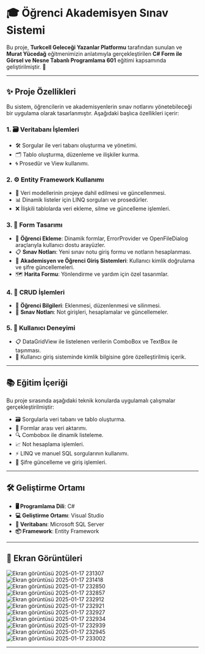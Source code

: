 # 🎓 Öğrenci Akademisyen Sınav Sistemi

Bu proje, **Turkcell Geleceği Yazanlar Platformu** tarafından sunulan ve **Murat Yücedağ** eğitmenimizin anlatımıyla gerçekleştirilen **C# Form ile Görsel ve Nesne Tabanlı Programlama 601** eğitimi kapsamında geliştirilmiştir. 🚀

---

## ✨ Proje Özellikleri
Bu sistem, öğrencilerin ve akademisyenlerin sınav notlarını yönetebileceği bir uygulama olarak tasarlanmıştır. Aşağıdaki başlıca özellikleri içerir:

### 1. 🗃️ Veritabanı İşlemleri
- 🛠️ Sorgular ile veri tabanı oluşturma ve yönetimi.
- 🗂️ Tablo oluşturma, düzenleme ve ilişkiler kurma.
- 🌀 Prosedür ve View kullanımı.

### 2. ⚙️ Entity Framework Kullanımı
- 📄 Veri modellerinin projeye dahil edilmesi ve güncellenmesi.
- 📊 Dinamik listeler için LINQ sorguları ve prosedürler.
- ❌ İlişkili tablolarda veri ekleme, silme ve güncelleme işlemleri.

### 3. 🎨 Form Tasarımı
- 📝 **Öğrenci Ekleme**: Dinamik formlar, ErrorProvider ve OpenFileDialog araçlarıyla kullanıcı dostu arayüzler.
- 📋 **Sınav Notları**: Yeni sınav notu giriş formu ve notların hesaplanması.
- 🔐 **Akademisyen ve Öğrenci Giriş Sistemleri**: Kullanıcı kimlik doğrulama ve şifre güncellemeleri.
- 🗺️ **Harita Formu**: Yönlendirme ve yardım için özel tasarımlar.

### 4. 🔄 CRUD İşlemleri
- 👤 **Öğrenci Bilgileri**: Eklenmesi, düzenlenmesi ve silinmesi.
- 🏫 **Sınav Notları**: Not girişleri, hesaplamalar ve güncellemeler.

### 5. 🌟 Kullanıcı Deneyimi
- 📋 DataGridView ile listelenen verilerin ComboBox ve TextBox ile taşınması.
- 🔑 Kullanıcı giriş sisteminde kimlik bilgisine göre özelleştirilmiş içerik.

---

## 📚 Eğitim İçeriği

Bu proje sırasında aşağıdaki teknik konularda uygulamalı çalışmalar gerçekleştirilmiştir:

- 🗃️ Sorgularla veri tabanı ve tablo oluşturma.  
- 🔄 Formlar arası veri aktarımı.  
- 🔍 Combobox ile dinamik listeleme.  
- 📈 Not hesaplama işlemleri.  
- ⚡ LINQ ve manuel SQL sorgularının kullanımı.  
- 🔐 Şifre güncelleme ve giriş işlemleri.

---

## 🛠️ Geliştirme Ortamı

- **🖥️ Programlama Dili**: C#  
- **💻 Geliştirme Ortamı**: Visual Studio  
- **📂 Veritabanı**: Microsoft SQL Server  
- **📦 Framework**: Entity Framework  

---

## 📸 Ekran Görüntüleri
![Ekran görüntüsü 2025-01-17 231307](https://github.com/user-attachments/assets/00d60ed8-1e99-4450-9b21-61b694538ef3)
![Ekran görüntüsü 2025-01-17 231418](https://github.com/user-attachments/assets/1f7c6bb4-55d6-4a35-85f9-fa636186fe43)
![Ekran görüntüsü 2025-01-17 232850](https://github.com/user-attachments/assets/d854f12c-82f4-4602-85f9-019b115ce2d0)
![Ekran görüntüsü 2025-01-17 232857](https://github.com/user-attachments/assets/7b334ab6-985a-47e2-9a54-f5a39ab73748)
![Ekran görüntüsü 2025-01-17 232912](https://github.com/user-attachments/assets/aa4f54ab-3daa-404e-9c4f-0c44040a1c73)
![Ekran görüntüsü 2025-01-17 232921](https://github.com/user-attachments/assets/5669e7ef-b11b-4e89-8011-98513fe6a64a)
![Ekran görüntüsü 2025-01-17 232927](https://github.com/user-attachments/assets/3c63fd5c-ec42-4100-b8d1-ec74dc74182e)
![Ekran görüntüsü 2025-01-17 232934](https://github.com/user-attachments/assets/b49c44a5-35de-473d-867f-3ddc250346ea)
![Ekran görüntüsü 2025-01-17 232939](https://github.com/user-attachments/assets/32be8109-80c0-4ee9-936b-9309753a97c0)
![Ekran görüntüsü 2025-01-17 232945](https://github.com/user-attachments/assets/097573bb-8f03-48f6-957f-e4787b219e54)
![Ekran görüntüsü 2025-01-17 233002](https://github.com/user-attachments/assets/0a101cb5-79c4-458c-82a8-499aca7a580c)

---

